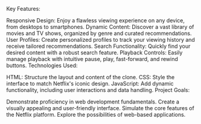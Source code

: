 Key Features:

Responsive Design: Enjoy a flawless viewing experience on any device, from desktops to smartphones.
Dynamic Content: Discover a vast library of movies and TV shows, organized by genre and curated recommendations.
User Profiles: Create personalized profiles to track your viewing history and receive tailored recommendations.
Search Functionality: Quickly find your desired content with a robust search feature.
Playback Controls: Easily manage playback with intuitive pause, play, fast-forward, and rewind buttons.
Technologies Used:

HTML: Structure the layout and content of the clone.
CSS: Style the interface to match Netflix's iconic design.
JavaScript: Add dynamic functionality, including user interactions and data handling.
Project Goals:

Demonstrate proficiency in web development fundamentals.
Create a visually appealing and user-friendly interface.
Simulate the core features of the Netflix platform.
Explore the possibilities of web-based applications.
